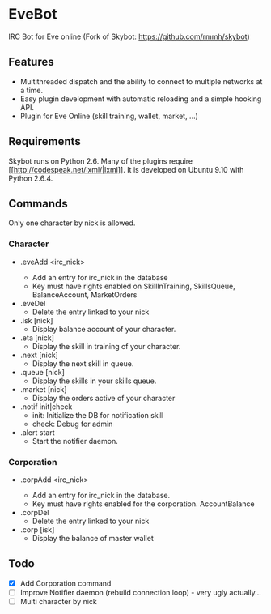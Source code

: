 EveBot
======

IRC Bot for Eve online (Fork of Skybot: https://github.com/rmmh/skybot)

## Features
* Multithreaded dispatch and the ability to connect to multiple networks at a time.
* Easy plugin development with automatic reloading and a simple hooking API.
* Plugin for Eve Online (skill training, wallet, market, ...)

## Requirements
Skybot runs on Python 2.6. Many of the plugins require [[http://codespeak.net/lxml/|lxml]]. It is developed on Ubuntu 9.10 with Python 2.6.4.

## Commands
Only one character by nick is allowed. 

### Character
* .eveAdd <KeyID> <vCode> <irc_nick> <Character Name>
  * Add an entry for irc_nick in the database
  * Key must have rights enabled on SkillInTraining, SkillsQueue, BalanceAccount, MarketOrders
* .eveDel
  * Delete the entry linked to your nick
* .isk [nick]
  * Display balance account of your character.
* .eta [nick]
  * Display the skill in training of your character.
* .next [nick]
  * Display the next skill in queue.
* .queue [nick]
  * Display the skills in your skills queue.
* .market [nick]
  * Display the orders active of your character
* .notif init|check
  * init: Initialize the DB for notification skill
  * check: Debug for admin
* .alert start
  * Start the notifier daemon.

### Corporation
* .corpAdd <KeyID> <vCode> <irc_nick> <Character Name>
  * Add an entry for irc_nick in the database.
  * Key must have rights enabled for the corporation. AccountBalance
* .corpDel
  * Delete the entry linked to your nick
* .corp [isk]
  * Display the balance of master wallet

## Todo
- [x] Add Corporation command
- [ ] Improve Notifier daemon (rebuild connection loop) - very ugly actually...
- [ ] Multi character by nick